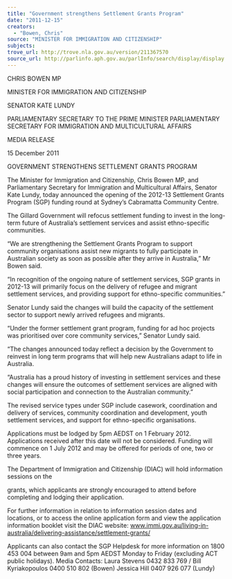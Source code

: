 ```yaml
---
title: "Government strengthens Settlement Grants Program"
date: "2011-12-15"
creators:
  - "Bowen, Chris"
source: "MINISTER FOR IMMIGRATION AND CITIZENSHIP"
subjects:
trove_url: http://trove.nla.gov.au/version/211367570
source_url: http://parlinfo.aph.gov.au/parlInfo/search/display/display.w3p;query=Id%3A%22media/pressrel/1309530%22
---
```


 CHRIS BOWEN MP 

 MINISTER FOR IMMIGRATION AND CITIZENSHIP   

 SENATOR KATE LUNDY 

 PARLIAMENTARY SECRETARY TO THE PRIME MINISTER  PARLIAMENTARY SECRETARY FOR IMMIGRATION AND  MULTICULTURAL AFFAIRS   

 MEDIA RELEASE 

 15 December 2011 

 GOVERNMENT STRENGTHENS SETTLEMENT GRANTS  PROGRAM   

 The Minister for Immigration and Citizenship, Chris Bowen MP, and Parliamentary Secretary  for Immigration and Multicultural Affairs, Senator Kate Lundy, today announced the opening  of the 2012-13 Settlement Grants Program (SGP) funding round at Sydney’s Cabramatta  Community Centre.    

 The Gillard Government will refocus settlement funding to invest in the long-term future of  Australia’s settlement services and assist ethno-specific communities.   

 “We are strengthening the Settlement Grants Program to support community organisations  assist new migrants to fully participate in Australian society as soon as possible after they  arrive in Australia,” Mr Bowen said.   

 “In recognition of the ongoing nature of settlement services, SGP grants in 2012-13 will  primarily focus on the delivery of refugee and migrant settlement services, and providing  support for ethno-specific communities.” 

 

 Senator Lundy said the changes will build the capacity of the settlement sector to support  newly arrived refugees and migrants.   

 “Under the former settlement grant program, funding for ad hoc projects was prioritised over  core community services,” Senator Lundy said.   

 “The changes announced today reflect a decision by the Government to reinvest in long term  programs that will help new Australians adapt to life in Australia.   

 “Australia has a proud history of investing in settlement services and these changes will  ensure the outcomes of settlement services are aligned with social participation and  connection to the Australian community.”   

 The revised service types under SGP include casework, coordination and delivery of services,  community coordination and development, youth settlement services, and support for ethno-specific organisations.  

 

 Applications must be lodged by 5pm AEDST on 1 February 2012. Applications received after  this date will not be considered. Funding will commence on 1 July 2012 and may be offered  for periods of one, two or three years.    

 The Department of Immigration and Citizenship (DIAC) will hold information sessions on the 

 grants, which applicants are strongly encouraged to attend before completing and lodging  their application.   

 For further information in relation to information session dates and locations, or to access the  online application form and view the application information booklet visit the DIAC website:  www.immi.gov.au/living-in-australia/delivering-assistance/settlement-grants/   

 Applicants can also contact the SGP Helpdesk for more information on 1800 453 004 between  9am and 5pm AEDST Monday to Friday (excluding ACT public holidays).   Media Contacts: Laura Stevens 0432 833 769 / Bill Kyriakopoulos 0400 510 802 (Bowen)  Jessica Hill 0407 926 077 (Lundy)   

